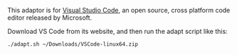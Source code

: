 This adaptor is for [Visual Studio Code](https://code.visualstudio.com/),
an open source, cross platform code editor released by Microsoft.

Download VS Code from its website, and then run the adapt script like this:

    ./adapt.sh ~/Downloads/VSCode-linux64.zip
